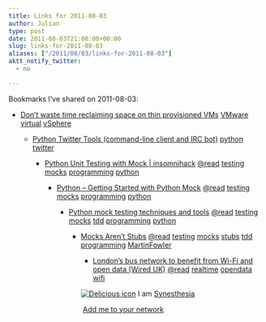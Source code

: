 ```yaml
---
title: Links for 2011-08-03
author: Julian
type: post
date: 2011-08-03T21:00:00+00:00
slug: links-for-2011-08-03 
aliases: ["/2011/08/03/links-for-2011-08-03"]
aktt_notify_twitter:
  - no

---
```

Bookmarks I&#8217;ve shared on 2011-08-03:

  * [Don&#8217;t waste time reclaiming space on thin provisioned VMs][1] 
    [VMware][2] [virtual][3] [vSphere][4] </li> 
    
      * [Python Twitter Tools (command-line client and IRC bot)][5] 
        [python][6] [twitter][7] </li> 
        
          * [Python Unit Testing with Mock | insomnihack][8] 
            [@read][9] [testing][10] [mocks][11] [programming][12] [python][6] </li> 
            
              * [Python &ndash; Getting Started with Python Mock][13] 
                [@read][9] [testing][10] [mocks][11] [programming][12] [python][6] </li> 
                
                  * [Python mock testing techniques and tools][14] 
                    [@read][9] [testing][10] [mocks][11] [tdd][15] [programming][12] [python][6] </li> 
                    
                      * [Mocks Aren&#8217;t Stubs][16] 
                        [@read][9] [testing][10] [mocks][11] [stubs][17] [tdd][15] [programming][12] [MartinFowler][18] </li> 
                        
                          * [London&rsquo;s bus network to benefit from Wi-Fi and open data (Wired UK)][19] 
                            [@read][9] [realtime][20] [opendata][21] [wifi][22] </li> </ul> 
                            
                            <p class="deliciouslink">
                              <a href="https://del.icio.us/synesthesia" title="See all my bookmarks on del.icio.us"><img src="https://www.synesthesia.co.uk/images/deliciousicon.jpg" alt="Delicious icon" /></a>&nbsp;I am <a href="https://del.icio.us/synesthesia" title="See all my bookmarks on del.icio.us">Synesthesia</a>
                            </p>
                            
                            <p class="deliciouslink">
                              <a href="https://del.icio.us/network?add=synesthesia" title="Add me to your del.icio.us network"><img src="https://www.synesthesia.co.uk/images/add.gif" alt="" /></a>&nbsp;<a href="https://del.icio.us/network?add=synesthesia" title="Add me to your del.icio.us network">Add me to your network</a>
                            </p>

 [1]: https://www.techrepublic.com/blog/datacenter/dont-waste-time-reclaiming-space-on-thin-provisioned-vms/4718?tag=nl.e040
 [2]: https://www.delicious.com/synesthesia/VMware
 [3]: https://www.delicious.com/synesthesia/virtual
 [4]: https://www.delicious.com/synesthesia/vSphere
 [5]: https://mike.verdone.ca/twitter
 [6]: https://www.delicious.com/synesthesia/python
 [7]: https://www.delicious.com/synesthesia/twitter
 [8]: https://www.insomnihack.com/?p=194
 [9]: https://www.delicious.com/synesthesia/%40read
 [10]: https://www.delicious.com/synesthesia/testing
 [11]: https://www.delicious.com/synesthesia/mocks
 [12]: https://www.delicious.com/synesthesia/programming
 [13]: https://myadventuresincoding.wordpress.com/2011/02/26/python-python-mock-cheat-sheet
 [14]: https://agiletesting.blogspot.com/2009/07/python-mock-testing-techniques-and.html
 [15]: https://www.delicious.com/synesthesia/tdd
 [16]: https://www.martinfowler.com/articles/mocksArentStubs.html
 [17]: https://www.delicious.com/synesthesia/stubs
 [18]: https://www.delicious.com/synesthesia/MartinFowler
 [19]: https://www.wired.co.uk/news/archive/2011-08/02/bus-wi-fi-open-data
 [20]: https://www.delicious.com/synesthesia/realtime
 [21]: https://www.delicious.com/synesthesia/opendata
 [22]: https://www.delicious.com/synesthesia/wifi